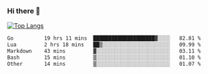 ### Hi there 👋

<!--
**3Xpl0it3r/3Xpl0it3r** is a ✨ _special_ ✨ repository because its `README.md` (this file) appears on your GitHub profile.

Here are some ideas to get you started:

- 🔭 I’m currently working on ...
- 🌱 I’m currently learning ...
- 👯 I’m looking to collaborate on ...
- 🤔 I’m looking for help with ...
- 💬 Ask me about ...
- 📫 How to reach me: ...
- 😄 Pronouns: ...
- ⚡ Fun fact: ...
-->


[![Top Langs](https://github-readme-stats.vercel.app/api/top-langs/?username=3Xpl0it3r&layout=compact)](https://github.com/3Xpl0it3r/3Xpl0it3r)

<!--START_SECTION:waka-->

```txt
Go          19 hrs 11 mins  ████████████████████▓░░░░   82.81 %
Lua         2 hrs 18 mins   ██▒░░░░░░░░░░░░░░░░░░░░░░   09.99 %
Markdown    43 mins         ▓░░░░░░░░░░░░░░░░░░░░░░░░   03.11 %
Bash        15 mins         ▒░░░░░░░░░░░░░░░░░░░░░░░░   01.10 %
Other       14 mins         ▒░░░░░░░░░░░░░░░░░░░░░░░░   01.07 %
```

<!--END_SECTION:waka-->
